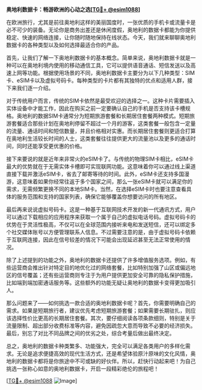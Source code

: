 **奥地利数据卡：畅游欧洲的心动之选[[TG💪+ @esim1088](https://t.me/s/esim1088)]**

在欧洲旅行，尤其是前往奥地利这样的美丽国度时，一张优质的手机卡或流量卡是必不可少的装备。无论你是商务出差还是休闲度假，奥地利的数据卡都能为你提供稳定、快速的网络连接，让你随时随地保持在线状态。今天，我们就来聊聊奥地利数据卡的各种类型以及如何选择最适合你的产品。

首先，让我们了解一下奥地利数据卡的基本概念。简单来说，奥地利数据卡就是一种可以在奥地利境内使用的移动通信工具，它可以提供语音通话、短信发送以及高速上网等功能。根据使用场景的不同，奥地利数据卡主要分为以下几种类型：SIM卡、eSIM卡以及虚拟号码卡。每种类型的卡片都有其独特的优点和适用人群，接下来我们逐一介绍。

对于传统用户而言，传统的SIM卡依然是最受欢迎的选择之一。这种卡片需要插入实体设备中才能工作，因此在购买之前一定要确认自己的手机是否支持该卡槽规格。奥地利的数据SIM卡通常分为短期旅游套餐和长期居住套餐两种模式。短期旅游套餐适合那些计划在奥地利停留不超过一个月的游客，这类套餐一般包含一定量的流量、通话时间和短信数量，并且价格相对实惠。而长期居住套餐则更适合打算在奥地利生活较长时间的人士，这类套餐往往提供更大的流量池以及更多的通话时间，同时还能享受更优惠的价格。

接下来要说的就是近年来非常火的eSIM卡了。与传统的物理SIM卡相比，eSIM卡最大的优势就在于无需实体卡槽即可实现联网功能。这意味着你可以通过线上渠道直接下载并激活eSIM卡，省去了邮寄等待的时间。此外，eSIM卡还支持多国漫游，这意味着如果你经常往返于多个国家之间，那么一张eSIM卡就可以满足你的需求，无需频繁更换不同的本地SIM卡。当然，在选择eSIM卡时也要注意查看具体的服务范围和支持的国家列表，确保它能够覆盖你想要访问的所有地区。

最后再来说说虚拟号码卡。这是一种基于互联网技术开发的新一代通讯方式，用户可以通过下载相应的应用程序来获取一个属于自己的虚拟电话号码。虚拟号码卡的优势在于灵活性极高，不仅可以在全球范围内接听来电和发送短信，还可以绑定多个社交媒体账号以方便管理联系人信息。不过需要注意的是，由于虚拟号码卡依赖于互联网连接，因此在信号较差的情况下可能会出现延迟甚至无法正常使用的情况。

除了上述提到的功能之外，奥地利的数据卡还提供了许多增值服务选项。例如，有些运营商会推出针对特定目的地优化过的网络套餐，比如特别加强了山区或偏远地区的信号覆盖；还有些运营商则专注于为用户提供更加安全可靠的隐私保护措施，比如端到端加密通话服务等。这些额外的功能无疑让奥地利的数据卡变得更加吸引人。

那么问题来了——如何挑选一款合适的奥地利数据卡呢？首先，你需要明确自己的需求。如果是短期旅行者，建议优先考虑短期旅游套餐；如果需要长期驻扎，则应该选择性价比更高的长期居住套餐。其次，要仔细阅读各项条款细则，特别是关于流量限制、超出部分收费标准等内容，避免因疏忽大意而导致不必要的经济损失。最后，别忘了对比不同品牌之间的优劣之处，综合考量后做出最终决定。

总之，奥地利的数据卡种类繁多、功能强大，完全可以满足各类用户的多样化需求。无论是追求便捷高效的现代生活方式，还是希望体验原汁原味的文化风情，奥地利的数据卡都将是你旅途中不可或缺的好伙伴。所以，赶快行动起来吧！为自己挑选一张称心如意的奥地利数据卡，开启一段精彩绝伦的旅程吧！

[[TG💪+ @esim1088](https://t.me/s/esim1088) ![Image](https://i.postimg.cc/4NQfJmqS/Snipaste-2025-05-13-00-14-12.png)]